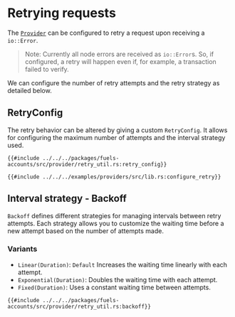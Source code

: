 # Retrying requests

The [`Provider`](https://docs.rs/fuels/0.47.0/fuels/accounts/provider/struct.Provider.html) can be configured to retry a request upon receiving a `io::Error`.

> Note: Currently all node errors are received as `io::Error`s. So, if configured, a retry will happen even if, for example, a transaction failed to verify.

We can configure the number of retry attempts and the retry strategy as detailed below.

## RetryConfig

The retry behavior can be altered by giving a custom `RetryConfig`. It allows for configuring the maximum number of attempts and the interval strategy used.

```rust, ignore
{{#include ../../../packages/fuels-accounts/src/provider/retry_util.rs:retry_config}}
```

```rust, ignore
{{#include ../../../examples/providers/src/lib.rs:configure_retry}}
```

## Interval strategy - Backoff

`Backoff` defines different strategies for managing intervals between retry attempts.
Each strategy allows you to customize the waiting time before a new attempt based on the number of attempts made.

### Variants

- `Linear(Duration)`: `Default` Increases the waiting time linearly with each attempt.
- `Exponential(Duration)`: Doubles the waiting time with each attempt.
- `Fixed(Duration)`: Uses a constant waiting time between attempts.

```rust, ignore
{{#include ../../../packages/fuels-accounts/src/provider/retry_util.rs:backoff}}
```

